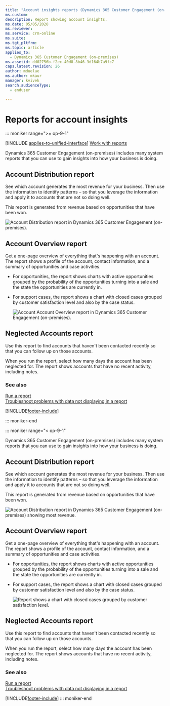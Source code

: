 ```yaml
---
title: "Account insights reports (Dynamics 365 Customer Engagement (on-premises)) | MicrosoftDocs"
ms.custom: 
description: Report showing account insights.
ms.date: 05/05/2020
ms.reviewer: 
ms.service: crm-online
ms.suite: 
ms.tgt_pltfrm: 
ms.topic: article
applies_to: 
  - Dynamics 365 Customer Engagement (on-premises)
ms.assetid: dd02756b-f2ec-40d8-8b46-3d164b7a9fc7
caps.latest.revision: 26
author: mduelae
ms.author: mkaur
manager: kvivek
search.audienceType: 
  - enduser

---
```

# Reports for account insights

::: moniker range=">= op-9-1"

[!INCLUDE [applies-to-unified-interface](../includes/applies-to-unified-interface.md)]  [Work with reports](/powerapps/user/work-with-reports)

Dynamics 365 Customer Engagement (on-premises) includes many system reports that you can use to gain insights into how your business is doing.


## Account Distribution report
See which account generates the most revenue for your business. Then use the information to identify patterns – so that you leverage the information and apply it to accounts that are not so doing well.  
  
 This report is generated from revenue based on opportunities that have been won.  
  
 ![Account Distribution report in Dynamics 365 Customer Engagement (on-premises).](../basics/media/account-distribution-report.png "Account Distribution report in Dynamics 365 Customer Engagement (on-premises)")  


## Account Overview report
Get a one-page overview of everything that's happening with an account. The report shows a profile of the account, contact information, and a summary of opportunities and case activities.  
  
- For opportunities, the report shows charts with active opportunities grouped by the probability of the opportunities turning into a sale and the state the opportunities are currently in.  
  
- For support cases, the report shows a chart with closed cases grouped by customer satisfaction level and also by the case status.  
  
  ![Account Account Overview report in Dynamics 365 Customer Engagement (on-premises).](../basics/media/account-overview-report.png "Account Overview reportn report in Dynamics 365 Customer Engagement (on-premises)")  
 

## Neglected Accounts report
Use this report to find accounts that haven't been contacted recently so that you can follow up on those accounts.  
  
 When you run the report, select how many days the account has been neglected for. The report shows accounts that have no recent activity, including notes.  
  

### See also  
 [Run a report](../basics/run-report.md)   
 [Troubleshoot problems with data not displaying in a report](../basics/troubleshoot-reports.md)   



[!INCLUDE[footer-include](../../../includes/footer-banner.md)]

::: moniker-end

::: moniker range="< op-9-1"

Dynamics 365 Customer Engagement (on-premises) includes many system reports that you can use to gain insights into how your business is doing.


## Account Distribution report
See which account generates the most revenue for your business. Then use the information to identify patterns – so that you leverage the information and apply it to accounts that are not so doing well.  
  
 This report is generated from revenue based on opportunities that have been won.  
  
 ![Account Distribution report in Dynamics 365 Customer Engagement (on-premises) showing most revenue.](../basics/media/account-distribution-report.png "Account Distribution report in Dynamics 365 Customer Engagement (on-premises) showing most revenue")  


## Account Overview report
Get a one-page overview of everything that's happening with an account. The report shows a profile of the account, contact information, and a summary of opportunities and case activities.  
  
- For opportunities, the report shows charts with active opportunities grouped by the probability of the opportunities turning into a sale and the state the opportunities are currently in.  
  
- For support cases, the report shows a chart with closed cases grouped by customer satisfaction level and also by the case status.  
  
  ![Report shows a chart with closed cases grouped by customer satisfaction level.](../basics/media/account-overview-report.png "Report shows a chart with closed cases grouped by customer satisfaction level")  
 

## Neglected Accounts report
Use this report to find accounts that haven't been contacted recently so that you can follow up on those accounts.  
  
 When you run the report, select how many days the account has been neglected for. The report shows accounts that have no recent activity, including notes.  
  

### See also  
 [Run a report](../basics/run-report.md)   
 [Troubleshoot problems with data not displaying in a report](../basics/troubleshoot-reports.md)   



[!INCLUDE[footer-include](../../../includes/footer-banner.md)]
::: moniker-end
